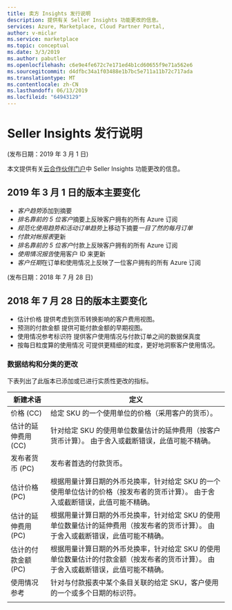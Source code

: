 ```yaml
---
title: 卖方 Insights 发行说明
description: 提供有关 Seller Insights 功能更改的信息。
services: Azure, Marketplace, Cloud Partner Portal,
author: v-miclar
ms.service: marketplace
ms.topic: conceptual
ms.date: 3/3/2019
ms.author: pabutler
ms.openlocfilehash: c6e9e4fe672c7e171ed4b1cd60655f9e71a562e6
ms.sourcegitcommit: d4dfbc34a1f03488e1b7bc5e711a11b72c717ada
ms.translationtype: MT
ms.contentlocale: zh-CN
ms.lasthandoff: 06/13/2019
ms.locfileid: "64943129"
---
```

# <a name="seller-insights-release-notes"></a>Seller Insights 发行说明 

(发布日期：2019 年 3 月 1 日)

本文提供有关[云合作伙伴门户](https://cloudpartner.azure.com/#insights)中 Seller Insights 功能更改的信息。

## <a name="release-highlights-for-march-1-2019"></a>2019 年 3 月 1 日的版本主要变化

* *客户趋势*添加到摘要
* *排名靠前的 5 位客户*摘要上反映客户拥有的所有 Azure 订阅
* *规范化使用趋势和活动订单趋势*上移动下摘要*一目了然的每月订单*
* *付款对帐报表*更新
* *排名靠前的 5 位客户*付款上反映客户拥有的所有 Azure 订阅
* *使用情况报告*使用客户 ID 来更新
* *客户任期*在订单和使用情况上反映了一位客户拥有的所有 Azure 订阅


(发布日期：2018 年 7 月 28 日)

## <a name="release-highlights-for-july-28-2018"></a>2018 年 7 月 28 日的版本主要变化


-   估计价格  提供考虑到货币转换影响的客户费用视图。
-   预测的付款金额  提供可能付款金额的早期视图。
-  使用情况参考标识符  提供客户使用情况与付款订单之间的数据保真度
-   按每日粒度算的使用情况  可提供更精细的粒度，更好地洞察客户使用情况。


### <a name="changes-to-data-structure-and-taxonomy"></a>数据结构和分类的更改

下表列出了此版本已添加或已进行实质性更改的指标。 

| 新建术语                    |    **定义**                                                             |
|--------------------------------|  ---------------------------------------------------------------------------- |
| 价格 (CC)                     | 给定 SKU 的一个使用单位的价格（采用客户的货币）。       |
| 估计的延伸费用 (CC) | 针对给定 SKU 的使用单位数量估计的延伸费用（按客户货币计算）。 由于舍入或截断错误，此值可能不精确。   |
| 发布者货币 (PC)        | 发布者首选的付款货币。                               |
| 估计价格 (PC)           | 根据用量计算日期的外币兑换率，针对给定 SKU 的一个使用单位估计的价格（按发布者的货币计算）。 由于舍入或截断错误，此值可能不精确。   |
| 估计的延伸费用 (PC) | 根据用量计算日期的外币兑换率，针对给定 SKU 的使用单位数量估计的延伸费用（按发布者的货币计算）。 由于舍入或截断错误，此值可能不精确。 |
| 估计的付款金额 (PC)          | 根据用量计算日期的外币兑换率，针对给定 SKU 的使用单位数量估计的付款金额（按发布者的货币计算）。 由于舍入或截断错误，此值可能不精确。   |
| 使用情况参考                | 针对与付款报表中某个条目关联的给定 SKU，客户使用的一个或多个日期的标识符。 |
|  |  |
